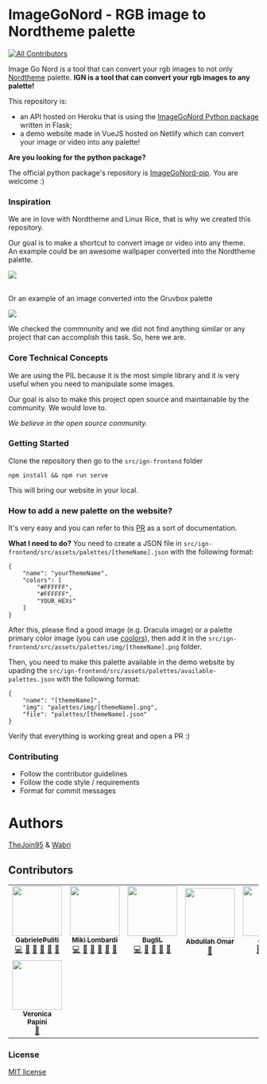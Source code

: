 # ImageGoNord - RGB image to Nordtheme palette
<!-- ALL-CONTRIBUTORS-BADGE:START - Do not remove or modify this section -->
[![All Contributors](https://img.shields.io/badge/all_contributors-8-orange.svg?style=flat-square)](#contributors-)
<!-- ALL-CONTRIBUTORS-BADGE:END -->

Image Go Nord is a tool that can convert your rgb images to not only [Nordtheme](https://www.nordtheme.com/) palette.
**IGN is a tool that can convert your rgb images to any palette!**

This repository is:
- an API hosted on Heroku that is using the [ImageGoNord Python package](https://github.com/Schrodinger-Hat/ImageGoNord-pip) written in Flask;
- a demo website made in VueJS hosted on Netlify which can convert your image or video into any palette!

**Are you looking for the python package?**

The official python package's repository is [ImageGoNord-pip](https://github.com/Schrodinger-Hat/ImageGoNord-pip). You are welcome :)

### Inspiration

We are in love with Nordtheme and Linux Rice, that is why we created this repository.

Our goal is to make a shortcut to convert image or video into any theme.
<br>An example could be an awesome wallpaper converted into the Nordtheme palette.

<img src="https://raw.githubusercontent.com/Schrodinger-Hat/ImageGoNord/master/images/ign-demo-image.gif">

<br>Or an example of an image converted into the Gruvbox palette

<img src="https://raw.githubusercontent.com/Schrodinger-Hat/ImageGoNord/master/images/ign-demo-gruvbox.gif">

<br>

We checked the commnunity and we did not find anything similar or any project that can accomplish this task. So, here we are.

### Core Technical Concepts

We are using the PIL because it is the most simple library and it is very useful when you need to manipulate some images.

Our goal is also to make this project open source and maintainable by the community. We would love to.

*We believe in the open source community.*

### Getting Started

Clone the repository then go to the `src/ign-frontend` folder

```npm install && npm run serve```

This will bring our website in your local.

### How to add a new palette on the website?

It's very easy and you can refer to this [PR](https://github.com/Schrodinger-Hat/ImageGoNord/pull/150) as a sort of documentation.

**What I need to do?**
You need to create a JSON file in `src/ign-frontend/src/assets/palettes/[themeName].json` with the following format:

```
{
    "name": "yourThemeName",
    "colors": [
        "#FFFFFF",
        "#FFFFFF",
        "YOUR_HEXs"
    ]
}
```

After this, please find a good image (e.g. Dracula image) or a palette primary color image (you can use [coolors](https://coolors.co/)), then add it in the `src/ign-frontend/src/assets/palettes/img/[themeName].png` folder.

Then, you need to make this palette available in the demo website by upading the `src/ign-frontend/src/assets/palettes/available-palettes.json` with the following format:

```
{
    "name": "[themeName]",
    "img": "palettes/img/[themeName].png",
    "file": "palettes/[themeName].json"
}
```

Verify that everything is working great and open a PR :)

### Contributing
- Follow the contributor guidelines
- Follow the code style / requirements
- Format for commit messages

# Authors

[TheJoin95](https://github.com/TheJoin95) & [Wabri](https://github.com/Wabri)

## Contributors

<!-- ALL-CONTRIBUTORS-LIST:START - Do not remove or modify this section -->
<!-- prettier-ignore-start -->
<!-- markdownlint-disable -->
<table>
  <tbody>
    <tr>
      <td align="center"><a href="https://www.linkedin.com/in/%F0%9F%90%A7gabriele-puliti-b62915a9/"><img src="https://avatars.githubusercontent.com/u/12409541?v=4?s=100" width="100px;" alt=""/><br /><sub><b>GabrielePuliti</b></sub></a><br /><a href="https://github.com/Schrodinger-Hat/ImageGoNord/commits?author=Wabri" title="Code">💻</a> <a href="https://github.com/Schrodinger-Hat/ImageGoNord/commits?author=Wabri" title="Documentation">📖</a> <a href="#design-Wabri" title="Design">🎨</a> <a href="#ideas-Wabri" title="Ideas, Planning, & Feedback">🤔</a> <a href="#maintenance-Wabri" title="Maintenance">🚧</a> <a href="#projectManagement-Wabri" title="Project Management">📆</a></td>
      <td align="center"><a href="https://www.mikilombardi.com"><img src="https://avatars.githubusercontent.com/u/6616203?v=4?s=100" width="100px;" alt=""/><br /><sub><b>Miki Lombardi</b></sub></a><br /><a href="https://github.com/Schrodinger-Hat/ImageGoNord/commits?author=TheJoin95" title="Code">💻</a> <a href="https://github.com/Schrodinger-Hat/ImageGoNord/commits?author=TheJoin95" title="Documentation">📖</a> <a href="#design-TheJoin95" title="Design">🎨</a> <a href="#ideas-TheJoin95" title="Ideas, Planning, & Feedback">🤔</a> <a href="#maintenance-TheJoin95" title="Maintenance">🚧</a> <a href="#projectManagement-TheJoin95" title="Project Management">📆</a></td>
      <td align="center"><a href="https://github.com/BugliL"><img src="https://avatars.githubusercontent.com/u/3107276?v=4?s=100" width="100px;" alt=""/><br /><sub><b>BugliL</b></sub></a><br /><a href="https://github.com/Schrodinger-Hat/ImageGoNord/commits?author=BugliL" title="Code">💻</a> <a href="#design-BugliL" title="Design">🎨</a> <a href="#ideas-BugliL" title="Ideas, Planning, & Feedback">🤔</a> <a href="#maintenance-BugliL" title="Maintenance">🚧</a> <a href="#projectManagement-BugliL" title="Project Management">📆</a></td>
      <td align="center"><a href="http://abod1960.cf"><img src="https://avatars.githubusercontent.com/u/79435005?v=4?s=100" width="100px;" alt=""/><br /><sub><b>Abdullah Omar</b></sub></a><br /><a href="#design-Abod1960" title="Design">🎨</a></td>
      <td align="center"><a href="https://github.com/jlc893"><img src="https://avatars.githubusercontent.com/u/77926457?v=4?s=100" width="100px;" alt=""/><br /><sub><b>Jason</b></sub></a><br /><a href="#design-jlc893" title="Design">🎨</a> <a href="https://github.com/Schrodinger-Hat/ImageGoNord/commits?author=jlc893" title="Documentation">📖</a> <a href="https://github.com/Schrodinger-Hat/ImageGoNord/commits?author=jlc893" title="Code">💻</a></td>
      <td align="center"><a href="https://github.com/senali-d"><img src="https://avatars.githubusercontent.com/u/52546856?v=4?s=100" width="100px;" alt=""/><br /><sub><b>Senali</b></sub></a><br /><a href="https://github.com/Schrodinger-Hat/ImageGoNord/commits?author=senali-d" title="Documentation">📖</a></td>
      <td align="center"><a href="https://juancldcmt.github.io"><img src="https://avatars.githubusercontent.com/u/72336775?v=4?s=100" width="100px;" alt=""/><br /><sub><b>JuanCC</b></sub></a><br /><a href="#design-JuanCldCmt" title="Design">🎨</a></td>
    </tr>
    <tr>
      <td align="center"><a href="http://www.linkedin.com/in/veronica-papini-5a546b179"><img src="https://avatars.githubusercontent.com/u/86972949?v=4?s=100" width="100px;" alt=""/><br /><sub><b>Veronica Papini</b></sub></a><br /><a href="https://github.com/Schrodinger-Hat/ImageGoNord/commits?author=VeroPap" title="Documentation">📖</a></td>
    </tr>
  </tbody>
</table>

<!-- markdownlint-restore -->
<!-- prettier-ignore-end -->

<!-- ALL-CONTRIBUTORS-LIST:END -->
<!-- prettier-ignore-start -->
<!-- markdownlint-disable -->

<!-- markdownlint-restore -->
<!-- prettier-ignore-end -->

<!-- ALL-CONTRIBUTORS-LIST:END -->

### License

[MIT license](https://github.com/Schrodinger-Hat/ImageGoNord/blob/master/LICENSE)
